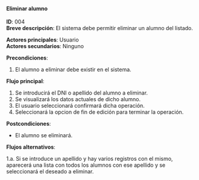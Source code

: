#### Eliminar alumno
**ID**: 004  
**Breve descripción**: El sistema debe permitir eliminar un alumno del listado.

**Actores principales**: Usuario  
**Actores secundarios**: Ninguno

**Precondiciones**:

1. El alumno a eliminar debe existir en el sistema.

**Flujo principal**:

1. Se introducirá el DNI o apellido del alumno a eliminar.
2. Se visualizará los datos actuales de dicho alumno.
3. El usuario seleccionará confirmará dicha operación.
4. Seleccionará la opcion de fin de edición para terminar la operación.

**Postcondiciones**:

* El alumno se eliminará.

**Flujos alternativos**:

1.a. Si se introduce un apellido y hay varios registros con el mismo, aparecerá una lista con todos los alumnos con ese apellido y se seleccionará el deseado a eliminar.
